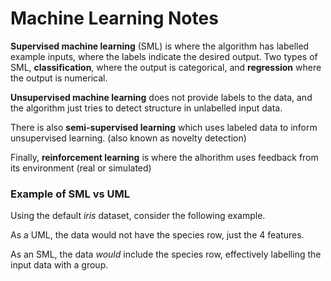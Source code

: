 # Machine Learning Notes

**Supervised machine learning** (SML) is where the algorithm has labelled example inputs, where the labels indicate the desired output. 
Two types of SML, **classification**, where the output is categorical, and **regression** where the output is numerical.

**Unsupervised machine learning** does not provide labels to the data, and the algorithm just tries to detect structure in unlabelled input data.

There is also **semi-supervised learning** which uses labeled data to inform unsupervised learning. (also known as novelty detection)

Finally, **reinforcement learning** is where the alhorithm uses feedback from its environment (real or simulated)

### Example of SML vs UML

Using the default *iris* dataset, consider the following example.

As a UML, the data would not have the species row, just the 4 features.

As an SML, the data *would* include the species row, effectively labelling the input data with a group.